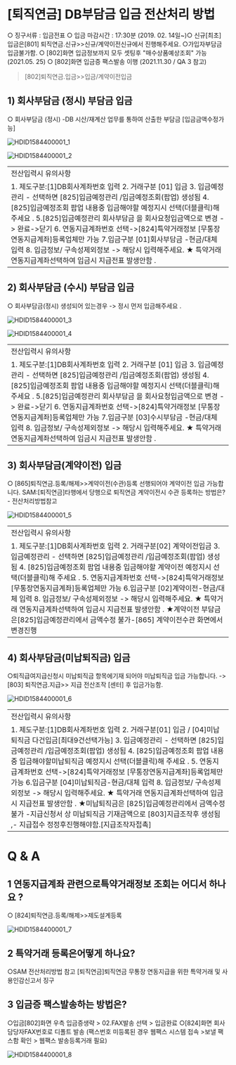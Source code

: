 # [퇴직연금] DB부담금 입금 전산처리 방법
○ 징구서류 : 입금전표
○ 입금 마감시간 : 17:30분 (2019. 02. 14일~)○ 신규[최초] 입금은[801] 퇴직연금.신규>>신규/계약이전신규에서 진행해주세요.
○가입자부담금 입금불가함.
○ [802]화면
입금정보까지 모두 셋팅후 "매수상품예상조회" 가능 (2021.05. 25)
○ [802]화면 입금증 팩스발송 이행
(2021.11.30 / QA 3 참고)
> [802]퇴직연금.입금>>입금/계약이전입금
## 1) 회사부담금 (정시) 부담금 입금
○ 회사부담금 (정시) -DB 시산/재계산 업무를 통하여 산출한 부담금
[입금금액수정가능]

![HDID1584400001_1](HDID1584400001_1.png)


![HDID1584400001_2](HDID1584400001_2.png)


<table><tbody><tr>
<td>
전산입력시 유의사항</td></tr><tr>
<td>1. 제도구분:[1]DB회사계좌번호 입력
2. 거래구분 [01] 입금
3. 입금예정관리 - 선택하면 [825]입금예정관리 /입금예정조회(팝업) 생성됨
4. [825]입금예정조회 팝업 내용중 입금해야할 예정지시 선택(더블클릭)해 주세요 .
5.[825]입금예정관리 회사부담금 을 회사요청입금액으로 변경 -> 완료->닫기
6. 연동지급계좌번호 선택->[824]특약거래정보 [무통장연동지급계좌]등록업체만 가능
7.입금구분 [01]회사부담금 -현금/대체 입력
8. 입금정보/ 구속성제외정보 -> 해당시 입력해주세요.
★ 특약거래 연동지급계좌선택하여 입금시 지급전표 발생안함 .</td></tr></tbody>
</table>


## 2) 회사부담금 (수시) 부담금 입금
○ 회사부담금(정시) 생성되어 있는경우 -> 정시 먼저 입금해주세요 .

![HDID1584400001_3](HDID1584400001_3.png)


![HDID1584400001_4](HDID1584400001_4.png)


<table><tbody><tr>
<td>
전산입력시 유의사항</td></tr><tr>
<td>1. 제도구분:[1]DB회사계좌번호 입력
2. 거래구분 [01] 입금
3. 입금예정관리 - 선택하면 [825]입금예정관리 /입금예정조회(팝업) 생성됨
4. [825]입금예정조회 팝업 내용중 입금해야할 예정지시 선택(더블클릭)해 주세요 .
5.[825]입금예정관리 회사부담금 을 회사요청입금액으로 변경 -> 완료->닫기
6. 연동지급계좌번호 선택->[824]특약거래정보 [무통장연동지급계좌]등록업체만 가능
7.입금구분 [03]수시부담금 -현금/대체 입력
8. 입금정보/ 구속성제외정보 -> 해당시 입력해주세요.
★ 특약거래 연동지급계좌선택하여 입금시 지급전표 발생안함 .</td></tr></tbody>
</table>


## 3) 회사부담금(계약이전) 입금
○ [865]퇴직연금.등록/해제>>계약이전(수관)등록 선행되어야 계약이전 입금 가능합니다.
SAM:[퇴직연금]타행에서 당행으로 퇴직연금 계약이전시 수관 등록하는 방법은? - 전산처리방법참고

![HDID1584400001_5](HDID1584400001_5.png)


<table><tbody><tr>
<td>
전산입력시 유의사항</td></tr><tr>
<td>1. 제도구분:[1]DB회사계좌번호 입력
2. 거래구분[02] 계약이전입금
3. 입금예정관리 - 선택하면 [825]입금예정관리 /입금예정조회(팝업) 생성됨
4. [825]입금예정조회 팝업 내용중 입금해야할 계약이전 예정지시 선택(더블클릭)해 주세요 .
5. 연동지급계좌번호 선택->[824]특약거래정보 [무통장연동지급계좌]등록업체만 가능
6.입금구분 [02]계약이전-현금/대체 입력
8. 입금정보/ 구속성제외정보 -> 해당시 입력해주세요.
★ 특약거래 연동지급계좌선택하여 입금시 지급전표 발생안함 .
★계약이전 부담금은[825]입금예정관리에서 금액수정 불가-[865] 계약이전수관 화면에서 변경진행</td></tr></tbody>
</table>


## 4) 회사부담금(미납퇴직금) 입금
○퇴직급여지급신청시
미납퇴직금 항목에기재 되어야 미납퇴직금 입금 가능합니다.
-> [803] 퇴직연금.지급>> 지급 전산조작 [센터] 후 입금가능함.

![HDID1584400001_6](HDID1584400001_6.png)


<table><tbody><tr>
<td>
전산입력시 유의사항</td></tr><tr>
<td>1. 제도구분:[1]DB회사계좌번호 입력
2. 거래구분[01] 입금 / [04]미납퇴직금 다건입금[최대9건선택가능]
3. 입금예정관리 - 선택하면 [825]입금예정관리 /입금예정조회(팝업) 생성됨
4. [825]입금예정조회 팝업 내용중 입금해야할미납퇴직금 예정지시 선택(더블클릭)해 주세요 .
5. 연동지급계좌번호 선택->[824]특약거래정보 [무통장연동지급계좌]등록업체만 가능
6.입금구분 [04]미납퇴직금-현금/대체 입력
8. 입금정보/ 구속성제외정보 -> 해당시 입력해주세요.
★ 특약거래 연동지급계좌선택하여 입금시 지급전표 발생안함 .
★미납퇴직금은 [825]입금예정관리에서 금액수정 불가
-지급신청서 상 미납퇴직금 기재금액으로 [803]지급조작후 생성됨 ,- 지급접수 정정후진행해야함.[지급조작자접촉]</td></tr></tbody>
</table>


# Q & A
## 1 연동지급계좌 관련으로특약거래정보 조회는 어디서 하나요 ?
○ [824]퇴직연금.등록/해제>>제도설계등록

![HDID1584400001_7](HDID1584400001_7.png)

## 2 특약거래 등록은어떻게 하나요?
○SAM 전산처리방법 참고
[퇴직연금]퇴직연금 무통장 연동지급을 위한 특약거래 및 사용인감신고서 징구
## 3 입금증 팩스발송하는 방법은?
○입금[802]화면 우측 입금증생략 > 02.FAX발송 선택 > 입금완료
○[824]화면 회사담당자FAX번호로 디폴트 발송
(팩스번호 미등록된 경우 웹팩스 시스템 접속 >보낼 팩스함 확인 > 웹팩스 발송등록거래 필요)

![HDID1584400001_8](HDID1584400001_8.png)

